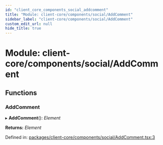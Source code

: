 ```yaml
---
id: "client_core_components_social_addcomment"
title: "Module: client-core/components/social/AddComment"
sidebar_label: "client-core/components/social/AddComment"
custom_edit_url: null
hide_title: true
---
```


# Module: client-core/components/social/AddComment

## Functions

### AddComment

▸ **AddComment**(): *Element*

**Returns:** *Element*

Defined in: [packages/client-core/components/social/AddComment.tsx:3](https://github.com/xr3ngine/xr3ngine/blob/5a0f83ed8/packages/client-core/components/social/AddComment.tsx#L3)
